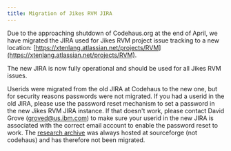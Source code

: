```yaml
---
title: Migration of Jikes RVM JIRA
---
```


Due to the approaching shutdown of Codehaus.org at the end of April,
we have migrated the JIRA used for Jikes RVM project issue tracking to
a new location: [https://xtenlang.atlassian.net/projects/RVM](https://xtenlang.atlassian.net/projects/RVM).

The new JIRA is now fully operational and should be used for all Jikes
RVM issues.

Userids were migrated from the old JIRA at Codehaus to the new one,
but for security reasons passwords were not migrated. If you had a
userid in the old JIRA, please use the password reset mechanism to set
a password in the new Jikes RVM JIRA instance. If that doesn't work,
please contact David Grove (groved@us.ibm.com) to make sure your
userid in the new JIRA is associated with the correct email account to
enable the password reset to work.  The [research archive](/Resources/ResearchArchive/)
was always hosted at sourceforge (not codehaus) and has therefore not
been migrated.